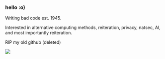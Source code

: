 ### hello :o)
Writing bad code est. 1945.

Interested in alternative computing methods, reiteration, privacy, natsec, AI, and most importantly reiteration.

RIP my old github (deleted)

![](https://komarev.com/ghpvc/?username=imagine1337)
